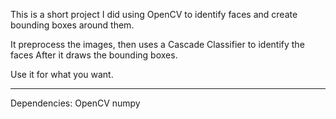 This is a short project I did using OpenCV to identify faces and 
create bounding boxes around them. 

It preprocess the images, then uses a Cascade Classifier to identify the faces
After it draws the bounding boxes.

Use it for what you want.

-----------------------------------------------------------------
Dependencies:
OpenCV
numpy
